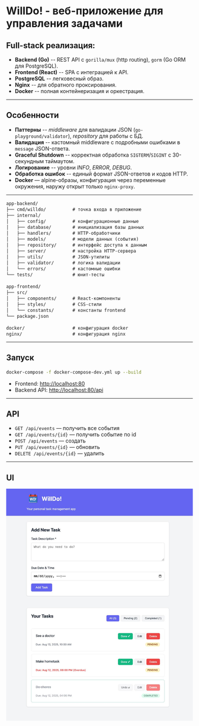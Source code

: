 # WillDo! - веб-приложение для управления задачами

## Full-stack реализация:

* **Backend (Go)** -- REST API с `gorilla/mux` (http routing), `gorm` (Go ORM для PostgreSQL).
* **Frontend (React)** -- SPA с интеграцией к API.
* **PostgreSQL** -- легковесный образ.
* **Nginx** -- для обратного проксирования.
* **Docker** -- полная контейнеризация и оркестрация.

---

## Особенности

* **Паттерны** -- *middleware* для валидации JSON (`go-playground/validator`), *repository* для работы с БД.
* **Валидация** -- кастомный middleware с подробными ошибками в `message` JSON-ответа.
* **Graceful Shutdown** -- корректная обработка `SIGTERM`/`SIGINT` с 30-секундным таймаутом.
* **Логирование** -- уровни *INFO*, *ERROR*, *DEBUG*.
* **Обработка ошибок** -- единый формат JSON-ответов и кодов HTTP.
* **Docker** — alpine-образы, конфигурация через переменные окружения, наружу открыт только `nginx-proxy`.

---

```
app-backend/
├── cmd/willdo/          # точка входа в приложение
├── internal/
│   ├── config/          # конфигурационные данные
│   ├── database/        # инициализация базы данных
│   ├── handlers/        # HTTP-обработчики
│   ├── models/          # модели данных (события)
│   ├── repository/      # интерфейс доступа к данным
│   ├── server/          # настройка HTTP-сервера
│   ├── utils/           # JSON-утилиты
│   ├── validator/       # логика валидации
│   └── errors/          # кастомные ошибки
└── tests/               # юнит-тесты

app-frontend/
├── src/
│   ├── components/      # React-компоненты
│   ├── styles/          # CSS-стили
│   └── constants/       # константы frontend
└── package.json

docker/                  # конфигурация docker
nginx/                   # конфигурация nginx
```

---

## Запуск

```bash
docker-compose -f docker-compose-dev.yml up --build
```

* Frontend: [http://localhost:80](http://localhost:80)
* Backend API: [http://localhost:80/api](http://localhost:80/api)

---

## API

* `GET /api/events` — получить все события
* `GET /api/events/{id}` — получить событие по id
* `POST /api/events` — создать
* `PUT /api/events/{id}` — обновить
* `DELETE /api/events/{id}` — удалить

---

## UI
![WillDo! интерфейс](readme-imgs/app.png)